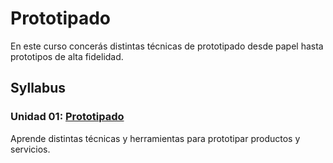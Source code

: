 # Prototipado

En este curso concerás distintas técnicas de prototipado desde papel hasta
prototipos de alta fidelidad.

## Syllabus

### Unidad 01: [Prototipado](00-prototyping)

Aprende distintas técnicas y herramientas para prototipar productos y servicios.
